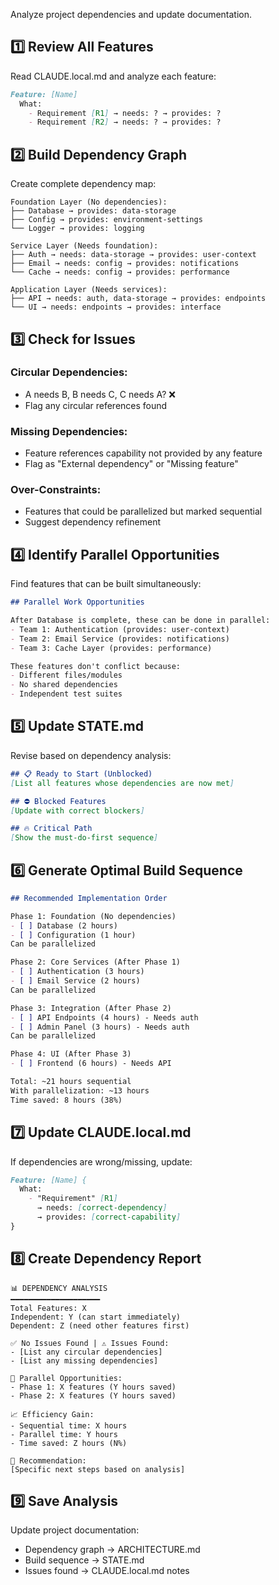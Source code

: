 Analyze project dependencies and update documentation.

## 1️⃣ Review All Features
Read CLAUDE.local.md and analyze each feature:

```markdown
Feature: [Name]
  What:
    - Requirement [R1] → needs: ? → provides: ?
    - Requirement [R2] → needs: ? → provides: ?
```

## 2️⃣ Build Dependency Graph
Create complete dependency map:

```
Foundation Layer (No dependencies):
├── Database → provides: data-storage
├── Config → provides: environment-settings
└── Logger → provides: logging

Service Layer (Needs foundation):
├── Auth → needs: data-storage → provides: user-context
├── Email → needs: config → provides: notifications
└── Cache → needs: config → provides: performance

Application Layer (Needs services):
├── API → needs: auth, data-storage → provides: endpoints
└── UI → needs: endpoints → provides: interface
```

## 3️⃣ Check for Issues

### Circular Dependencies:
- A needs B, B needs C, C needs A? ❌
- Flag any circular references found

### Missing Dependencies:
- Feature references capability not provided by any feature
- Flag as "External dependency" or "Missing feature"

### Over-Constraints:
- Features that could be parallelized but marked sequential
- Suggest dependency refinement

## 4️⃣ Identify Parallel Opportunities
Find features that can be built simultaneously:

```markdown
## Parallel Work Opportunities

After Database is complete, these can be done in parallel:
- Team 1: Authentication (provides: user-context)
- Team 2: Email Service (provides: notifications)
- Team 3: Cache Layer (provides: performance)

These features don't conflict because:
- Different files/modules
- No shared dependencies
- Independent test suites
```

## 5️⃣ Update STATE.md
Revise based on dependency analysis:

```markdown
## 📋 Ready to Start (Unblocked)
[List all features whose dependencies are now met]

## ⛔ Blocked Features
[Update with correct blockers]

## 🔥 Critical Path
[Show the must-do-first sequence]
```

## 6️⃣ Generate Optimal Build Sequence

```markdown
## Recommended Implementation Order

Phase 1: Foundation (No dependencies)
- [ ] Database (2 hours)
- [ ] Configuration (1 hour)
Can be parallelized

Phase 2: Core Services (After Phase 1)
- [ ] Authentication (3 hours) 
- [ ] Email Service (2 hours)
Can be parallelized

Phase 3: Integration (After Phase 2)
- [ ] API Endpoints (4 hours) - Needs auth
- [ ] Admin Panel (3 hours) - Needs auth
Can be parallelized

Phase 4: UI (After Phase 3)
- [ ] Frontend (6 hours) - Needs API

Total: ~21 hours sequential
With parallelization: ~13 hours
Time saved: 8 hours (38%)
```

## 7️⃣ Update CLAUDE.local.md
If dependencies are wrong/missing, update:

```markdown
Feature: [Name] {
  What:
    - "Requirement" [R1]
      → needs: [correct-dependency]
      → provides: [correct-capability]
}
```

## 8️⃣ Create Dependency Report

```
📊 DEPENDENCY ANALYSIS
━━━━━━━━━━━━━━━━━━━━
Total Features: X
Independent: Y (can start immediately)
Dependent: Z (need other features first)

✅ No Issues Found | ⚠️ Issues Found:
- [List any circular dependencies]
- [List any missing dependencies]

🔄 Parallel Opportunities:
- Phase 1: X features (Y hours saved)
- Phase 2: X features (Y hours saved)

📈 Efficiency Gain:
- Sequential time: X hours
- Parallel time: Y hours
- Time saved: Z hours (N%)

🎯 Recommendation:
[Specific next steps based on analysis]
```

## 9️⃣ Save Analysis
Update project documentation:
- Dependency graph → ARCHITECTURE.md
- Build sequence → STATE.md
- Issues found → CLAUDE.local.md notes
